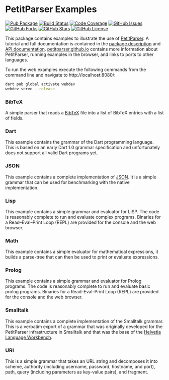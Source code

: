 PetitParser Examples
====================

[![Pub Package](https://img.shields.io/pub/v/petitparser_examples.svg)](https://pub.dev/packages/petitparser_examples)
[![Build Status](https://github.com/petitparser/dart-petitparser-examples/actions/workflows/dart.yml/badge.svg?branch=main)](https://github.com/petitparser/dart-petitparser-examples/actions/workflows/dart.yml)
[![Code Coverage](https://codecov.io/gh/petitparser/dart-petitparser-examples/branch/main/graph/badge.svg?token=TDwmzZtPdj)](https://codecov.io/gh/petitparser/dart-petitparser-examples)
[![GitHub Issues](https://img.shields.io/github/issues/petitparser/dart-petitparser-examples.svg)](https://github.com/petitparser/dart-petitparser-examples/issues)
[![GitHub Forks](https://img.shields.io/github/forks/petitparser/dart-petitparser-examples.svg)](https://github.com/petitparser/dart-petitparser-examples/network)
[![GitHub Stars](https://img.shields.io/github/stars/petitparser/dart-petitparser-examples.svg)](https://github.com/petitparser/dart-petitparser-examples/stargazers)
[![GitHub License](https://img.shields.io/badge/license-MIT-blue.svg)](https://raw.githubusercontent.com/petitparser/dart-petitparser-examples/main/LICENSE)

This package contains examples to illustrate the use of [PetitParser](https://github.com/petitparser/dart-petitparser). A tutorial and full documentation is contained in the [package description](https://pub.dev/packages/petitparser) and [API documentation](https://pub.dev/documentation/petitparser/latest/). [petitparser.github.io](https://petitparser.github.io/) contains more information about PetitParser, running examples in the browser, and links to ports to other languages.

To run the web examples execute the following commands from the command line and navigate to http://localhost:8080/:

```bash
dart pub global activate webdev
webdev serve --release
```

### BibTeX

A simple parser that reads a [BibTeX](https://en.wikipedia.org/wiki/BibTeX) file into a list of BibTeX entries with a list of fields.

### Dart

This example contains the grammar of the Dart programming language. This is based on an early Dart 1.0 grammar specification and unfortunately does not support all valid Dart programs yet.

### JSON

This example contains a complete implementation of [JSON](https://json.org/). It is a simple grammar that can be used for benchmarking with the native implementation.

### Lisp

This example contains a simple grammar and evaluator for LISP. The code is reasonably complete to run and evaluate complex programs. Binaries for a Read–Eval–Print Loop (REPL) are provided for the console and the web browser.

### Math

This example contains a simple evaluator for mathematical expressions, it builds a parse-tree that can then be used to print or evaluate expressions.

### Prolog

This example contains a simple grammar and evaluator for Prolog programs. The code is reasonably complete to run and evaluate basic prolog programs. Binaries for a Read–Eval–Print Loop (REPL) are provided for the console and the web browser.

### Smalltalk

This example contains a complete implementation of the Smalltalk grammar. This is a verbatim export of a grammar that was originally developed for the PetitParser infrastructure in Smalltalk and that was the base of the [Helvetia Language Workbench](https://www.lukas-renggli.ch/smalltalk/helvetia).

### URI

This is a simple grammar that takes an URL string and decomposes it into scheme, authority (including username, password, hostname, and port), path, query (including parameters as key-value pairs), and fragment.